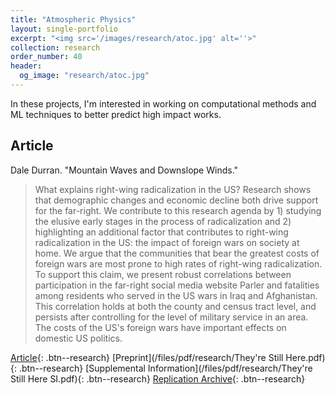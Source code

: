 ```yaml
---
title: "Atmospheric Physics"
layout: single-portfolio
excerpt: "<img src='/images/research/atoc.jpg' alt=''>"
collection: research
order_number: 40
header: 
  og_image: "research/atoc.jpg"
---
```


In these projects, I'm interested in working on computational methods
and ML techniques to better predict high impact works. 

## Article

Dale Durran. "Mountain Waves and Downslope Winds."

> What explains right-wing radicalization in the US? Research shows that demographic changes and economic decline both drive support for the far-right. We contribute to this research agenda by 1) studying the elusive early stages in the process of radicalization and 2) highlighting an additional factor that contributes to right-wing radicalization in the US: the impact of foreign wars on society at home. We argue that the communities that bear the greatest costs of foreign wars are most prone to high rates of right-wing radicalization. To support this claim, we present robust correlations between participation in the far-right social media website Parler and fatalities among residents who served in the US wars in Iraq and Afghanistan. This correlation holds at both the county and census tract level, and persists after controlling for the level of military service in an area. The costs of the US's foreign wars have important effects on domestic US politics.

[Article](https://doi.org/10.1017/S0003055423000904){: .btn--research} [Preprint](/files/pdf/research/They're Still Here.pdf){: .btn--research} [Supplemental Information](/files/pdf/research/They're Still Here SI.pdf){: .btn--research} [Replication Archive](https://doi.org/10.7910/DVN/4GLPII){: .btn--research}
